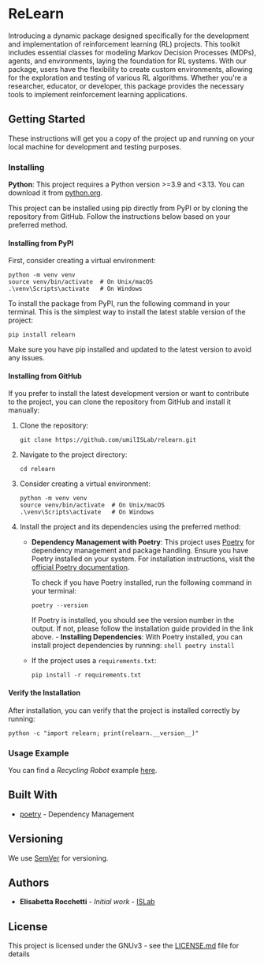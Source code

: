 # ReLearn

Introducing a dynamic package designed specifically for the development and implementation of reinforcement learning (RL) projects. This toolkit includes essential classes for modeling Markov Decision Processes (MDPs), agents, and environments, laying the foundation for RL systems. With our package, users have the flexibility to create custom environments, allowing for the exploration and testing of various RL algorithms. Whether you're a researcher, educator, or developer, this package provides the necessary tools to implement reinforcement learning applications.

## Getting Started

These instructions will get you a copy of the project up and running on your local machine for development and testing purposes.

### Installing

**Python**: This project requires a Python version >=3.9 and <3.13. You can download it from [python.org](https://www.python.org/downloads/).

This project can be installed using pip directly from PyPI or by cloning the repository from GitHub. Follow the instructions below based on your preferred method.

#### Installing from PyPI

First, consider creating a virtual environment:
```shell
python -m venv venv
source venv/bin/activate  # On Unix/macOS
.\venv\Scripts\activate   # On Windows
```

To install the package from PyPI, run the following command in your terminal. This is the simplest way to install the latest stable version of the project:

```shell
pip install relearn
```
Make sure you have pip installed and updated to the latest version to avoid any issues.

#### Installing from GitHub

If you prefer to install the latest development version or want to contribute to the project, you can clone the repository from GitHub and install it manually:

1. Clone the repository:
    ```shell
    git clone https://github.com/umilISLab/relearn.git
    ```

2. Navigate to the project directory:
    ```shell
    cd relearn
    ```

3. Consider creating a virtual environment:
    ```shell
    python -m venv venv
    source venv/bin/activate  # On Unix/macOS
    .\venv\Scripts\activate   # On Windows
    ```

4. Install the project and its dependencies using the preferred method:
    - **Dependency Management with Poetry**: This project uses [Poetry](https://python-poetry.org/) for dependency management and package handling. Ensure you have Poetry installed on your system. For installation instructions, visit the [official Poetry documentation](https://python-poetry.org/docs/#installation).

        To check if you have Poetry installed, run the following command in your terminal:
        ```shell
        poetry --version
        ```
        If Poetry is installed, you should see the version number in the output. If not, please follow the installation guide provided in the link above.
            - **Installing Dependencies**: With Poetry installed, you can install project dependencies by running:
            ```shell
            poetry install
            ```
    - If the project uses a `requirements.txt`:
        ```shell
        pip install -r requirements.txt
        ```

#### Verify the Installation

After installation, you can verify that the project is installed correctly by running:
```shell
python -c "import relearn; print(relearn.__version__)"
```

### Usage Example

You can find a _Recycling Robot_ example [here](https://github.com/umilISLab/relearn/tree/main/examples).

## Built With

* [poetry](https://maven.apache.org/) - Dependency Management

## Versioning

We use [SemVer](http://semver.org/) for versioning.

## Authors

* **Elisabetta Rocchetti** - *Initial work* - [ISLab](https://github.com/umilISLab)

## License

This project is licensed under the GNUv3 - see the [LICENSE.md](LICENSE.md) file for details